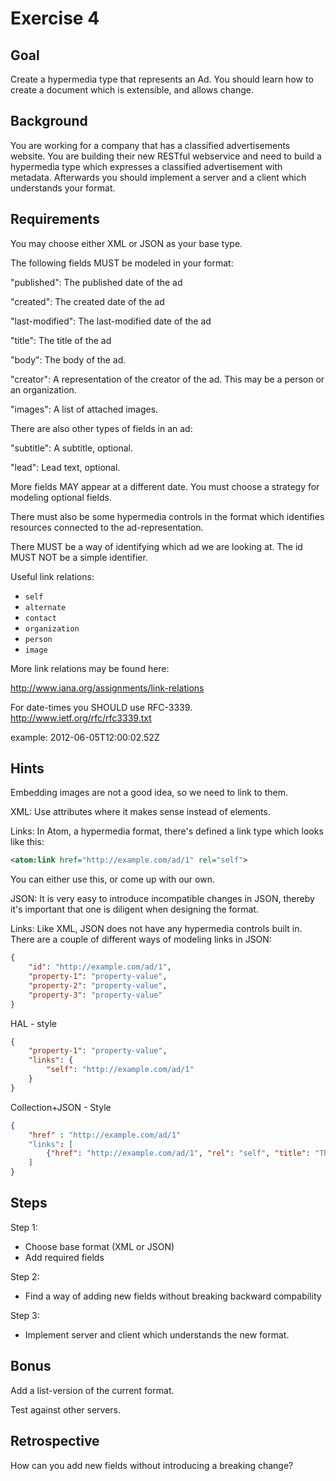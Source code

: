 Exercise 4
==========

Goal
----
Create a hypermedia type that represents an Ad. You should learn how
to create a document which is extensible, and allows change.

Background
----------
You are working for a company that has a classified advertisements
website. You are building their new RESTful webservice and 
need to build a hypermedia type which expresses a 
classified advertisement with metadata. Afterwards you should implement
a server and a client which understands your format.


Requirements
------------
You may choose either XML or JSON as your base type.

The following fields MUST be modeled in your format:

"published": 
	The published date of the ad

"created":
	The created date of the ad

"last-modified":
	The last-modified date of the ad

"title":
	The title of the ad

"body":
	The body of the ad.

"creator":
	A representation of the creator of the ad. 
	This may be a person or an organization.

"images":
	A list of attached images.

There are also other types of fields in an ad:

"subtitle":
	A subtitle, optional.

"lead":
	Lead text, optional.

More fields MAY appear at a different date. 
You must choose a strategy for modeling optional fields.

There must also be some hypermedia controls in the format which 
identifies resources connected to the ad-representation.

There MUST be a way of identifying which ad we are looking at.
The id MUST NOT be a simple identifier.

Useful link relations:
* `self`
* `alternate`
* `contact`
* `organization`
* `person`
* `image`

More link relations may be found here:

http://www.iana.org/assignments/link-relations

For date-times you SHOULD use RFC-3339.
http://www.ietf.org/rfc/rfc3339.txt

example:
2012-06-05T12:00:02.52Z

Hints
---------
Embedding images are not a good idea, so we need to link to them.

XML:
Use attributes where it makes sense instead of elements.

Links:
In Atom, a hypermedia format, there's defined a link type which looks like this:

```xml
<atom:link href="http://example.com/ad/1" rel="self">
```
You can either use this, or come up with our own.


JSON:
It is very easy to introduce incompatible changes in JSON, thereby it's important that
one is diligent when designing the format.

Links:
Like XML, JSON does not have any hypermedia controls built in. There are a couple
of different ways of modeling links in JSON:

```json
{
	"id": "http://example.com/ad/1",
	"property-1": "property-value",
	"property-2": "property-value",
	"property-3": "property-value"	
}
```

HAL - style
```json
{
	"property-1": "property-value",
	"links": {
		"self": "http://example.com/ad/1"
	}
}
```

Collection+JSON - Style
```json
{
	"href" : "http://example.com/ad/1"
	"links": [
		{"href": "http://example.com/ad/1", "rel": "self", "title": "The current Ad"}
	]
}
```


Steps
-----
Step 1:
- Choose base format (XML or JSON)
- Add required fields

Step 2:
- Find a way of adding new fields without breaking backward compability

Step 3:
- Implement server and client which understands the new format.

Bonus
------

Add a list-version of the current format.

Test against other servers.

Retrospective
-------------

How can you add new fields without introducing a breaking change?


